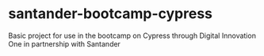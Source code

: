 # santander-bootcamp-cypress
Basic project for use in the bootcamp on Cypress through Digital Innovation One in partnership with Santander

